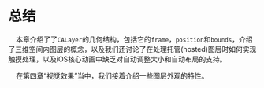 # 总结
&nbsp;&nbsp;&nbsp;&nbsp;本章介绍了了`CALayer`的几何结构，包括它的`frame`，`position`和`bounds`，介绍了三维空间内图层的概念，以及我们还讨论了在处理托管(hosted)图层时如何实现触摸处理，以及iOS核心动画中缺乏对自动调整大小和自动布局的支持。

&nbsp;&nbsp;&nbsp;&nbsp;在第四章“视觉效果”当中，我们接着介绍一些图层外观的特性。
